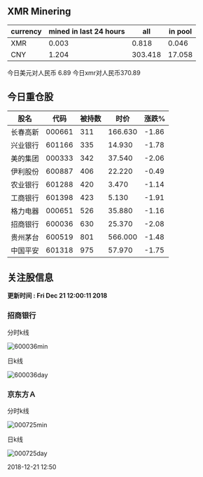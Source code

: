 ## XMR Minering

|currency|mined in last 24 hours|all|in pool|
|---|---|---|---|
|XMR|0.003|0.818|0.046|
|CNY|1.204|303.418|17.058|

今日美元对人民币 6.89	今日xmr对人民币370.89


## 今日重仓股 

|股名|代码|被持数|时价|涨跌%|
|---|---|---|---|---|
|长春高新|000661|311|166.630|-1.86|
|兴业银行|601166|335|14.930|-1.78|
|美的集团|000333|342|37.540|-2.06|
|伊利股份|600887|406|22.220|-0.49|
|农业银行|601288|420|3.470|-1.14|
|工商银行|601398|423|5.130|-1.91|
|格力电器|000651|526|35.880|-1.16|
|招商银行|600036|630|25.370|-2.08|
|贵州茅台|600519|801|566.000|-1.48|
|中国平安|601318|975|57.970|-1.75|

## 关注股信息
**更新时间 : Fri Dec 21 12:00:11 2018**
### 招商银行 
分时k线

![600036min](http://image.sinajs.cn/newchart/min/n/sh600036.gif)

日k线

![600036day](http://image.sinajs.cn/newchart/daily/n/sh600036.gif)

### 京东方Ａ 
分时k线

![000725min](http://image.sinajs.cn/newchart/min/n/sz000725.gif)

日k线

![000725day](http://image.sinajs.cn/newchart/daily/n/sz000725.gif)

2018-12-21 12:50